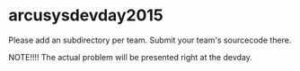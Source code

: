 # arcusysdevday2015

Please add an subdirectory per team. Submit your team's sourcecode there.

NOTE!!!! The actual problem will be presented right at the devday.

